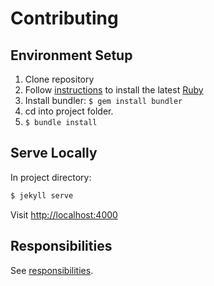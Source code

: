 # Contributing

## Environment Setup

1. Clone repository
2. Follow [instructions](https://www.ruby-lang.org/en/documentation/installation/) to install the latest [Ruby](https://www.ruby-lang.org/)
3. Install bundler: ```$ gem install bundler```
4. cd into project folder.
5. ```$ bundle install```

## Serve Locally

In project directory:
```bash
$ jekyll serve
```

Visit [http://localhost:4000](http://localhost:4000)

## Responsibilities

See [responsibilities](https://github.com/NativeForms/framework-src/blob/master/CONTRIBUTING.md#responsibilities).